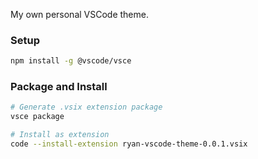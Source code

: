 My own personal VSCode theme.

### Setup

```bash
npm install -g @vscode/vsce
```

### Package and Install

```bash
# Generate .vsix extension package
vsce package

# Install as extension
code --install-extension ryan-vscode-theme-0.0.1.vsix
```